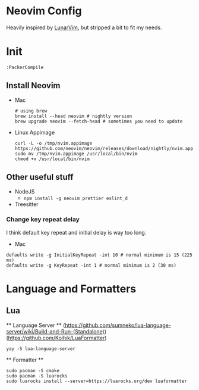 # Neovim Config

Heavily inspired by [LunarVim](https://github.com/ChristianChiarulli/LunarVim), but stripped a bit to fit my needs.

# Init
  ```
:PackerCompile
  ```

## Install Neovim

- Mac

  ```
  # using brew
  brew install --head neovim # nightly version
  brew upgrade neovim --fetch-head # sometimes you need to update
  ```

- Linux Appimage
  ```
  curl -L -o /tmp/nvim.appimage https://github.com/neovim/neovim/releases/download/nightly/nvim.appimage
  sudo mv /tmp/nvim.appimage /usr/local/bin/nvim
  chmod +x /usr/local/bin/nvim
  ```

## Other useful stuff

- NodeJS
  - `npm install -g neovim prettier eslint_d`
- Treesitter


### Change key repeat delay
I think default key repeat and initial delay is way too long.

- Mac

```
defaults write -g InitialKeyRepeat -int 10 # normal minimum is 15 (225 ms)
defaults write -g KeyRepeat -int 1 # normal minimum is 2 (30 ms)
```

# Language and Formatters

## Lua

** Language Server **
(https://github.com/sumneko/lua-language-server/wiki/Build-and-Run-(Standalone))
(https://github.com/Koihik/LuaFormatter)

```
yay -S lua-language-server

```

** Formatter **

```
sudo pacman -S cmake
sudo pacman -S luarocks
sudo luarocks install --server=https://luarocks.org/dev luaformatter
```
